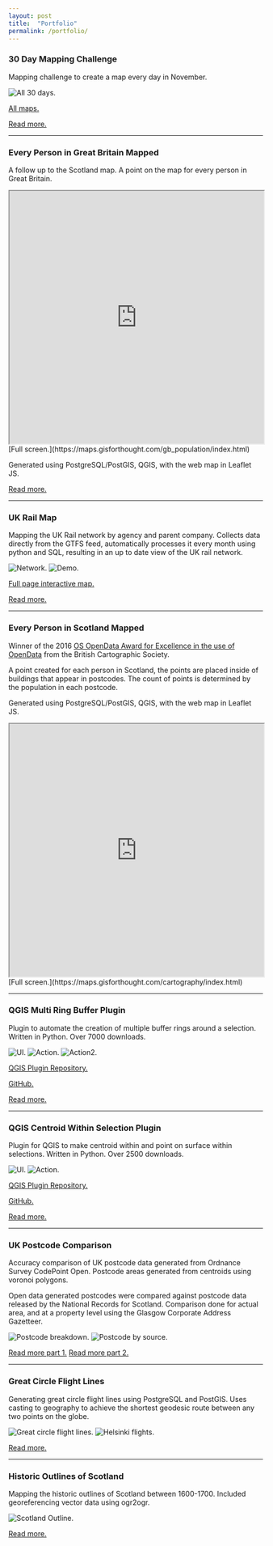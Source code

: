 ```yaml
---
layout: post
title:  "Portfolio"
permalink: /portfolio/
---
```


### 30 Day Mapping Challenge

Mapping challenge to create a map every day in November.

![All 30 days.](https://gisforthought.com/media/2020-02-24_all_30.png)

[All maps.](https://gisforthought.com/portfolio/30-day-mapping-challenge-2019/)

[Read more.](https://gisforthought.com/30-day-map-challenge-2019/)

---

### Every Person in Great Britain Mapped

A follow up to the Scotland map. A point on the map for every person in Great Britain.

<iframe src="https://maps.gisforthought.com/gb_population/index.html" width="100%" height="500"></iframe>
[Full screen.](https://maps.gisforthought.com/gb_population/index.html)

Generated using PostgreSQL/PostGIS, QGIS, with the web map in Leaflet JS.

[Read more.](https://maps.gisforthought.com/gb_population/)

---

### UK Rail Map

Mapping the UK Rail network by agency and parent company. Collects data directly from the GTFS feed, automatically processes it every month using python and SQL, resulting in an up to date view of the UK rail network.

![Network.](https://gisforthought.com/media/portfolio_UKRAIL_13643338343_810c69aff8_z.jpg)
![Demo.](https://gisforthought.com/media/portfolio_UKRAIL_Capture1.PNG)

[Full page interactive map.](https://maps.gisforthought.com/uk_rail_map/)

[Read more.](https://gisforthought.com/uk-rail-map/)

---

### Every Person in Scotland Mapped

Winner of the 2016 [OS OpenData Award for Excellence in the use of OpenData](https://www.cartography.org.uk/awards/past-winners/2016-bcs-awards/) from the British Cartographic Society.

A point created for each person in Scotland, the points are placed inside of buildings that appear in postcodes. The count of points is determined by the population in each postcode.

Generated using PostgreSQL/PostGIS, QGIS, with the web map in Leaflet JS.

<iframe src="https://maps.gisforthought.com/cartography/index.html" width="100%" height="500"></iframe>
[Full screen.](https://maps.gisforthought.com/cartography/index.html)

---

### QGIS Multi Ring Buffer Plugin

Plugin to automate the creation of multiple buffer rings around a selection. Written in Python. Over 7000 downloads.

![UI.](https://gisforthought.com/media/2018-02-07_CropperCapture76.png)
![Action.](https://gisforthought.com/media/2018-02-07_CropperCapture77.png)
![Action2.](https://gisforthought.com/media/portfolio_multiring_Capture.PNG)

[QGIS Plugin Repository.](http://plugins.qgis.org/plugins/Multi_Ring_Buffer/)

[GitHub.](https://github.com/HeikkiVesanto/QGIS_Multi_Ring_Buffer)

[Read more.](https://gisforthought.com/qgis-multi-ring-buffer/)

---

### QGIS Centroid Within Selection Plugin

Plugin for QGIS to make centroid within and point on surface within selections. Written in Python. Over 2500 downloads.

![UI.](https://gisforthought.com/media/2018-03-21_Select_within_GUI.png)
![Action.](https://gisforthought.com/media/2018-03-21_Centroid-1024x656.png)

[QGIS Plugin Repository.](http://plugins.qgis.org/plugins/SelectWithin/)

[GitHub.](https://github.com/HeikkiVesanto/QGIS_Centroid_Within)

[Read more.](https://gisforthought.com/qgis-select-within-plugin/)

---

### UK Postcode Comparison

Accuracy comparison of UK postcode data generated from Ordnance Survey CodePoint Open. Postcode areas generated from centroids using voronoi polygons.

Open data generated postcodes were compared against postcode data released by the National Records for Scotland. Comparison done for actual area, and at a property level using the Glasgow Corporate Address Gazetteer.

![Postcode breakdown.](https://gisforthought.com/media/portfolio_postcode_glasgow_options.png)
![Postcode by source.](https://gisforthought.com/media/portfolio_postcode.png)

[Read more part 1.](https://gisforthought.com/uk-postcode-polygon-accuracy-comparison/)
[Read more part 2.](https://gisforthought.com/uk-postcode-polygon-accuracy-comparison-part-2/)

---

### Great Circle Flight Lines

Generating great circle flight lines using PostgreSQL and PostGIS. Uses casting to geography to achieve the shortest geodesic route between any two points on the globe.

![Great circle flight lines.](https://gisforthought.com/media/2014-11-26_15872020385_689541c6b0_o.png)
![Helsinki flights.](https://gisforthought.com/media/portfolio_helsinki-connections.png)

[Read more.](https://gisforthought.com/great-circle-flight-lines-in-postgis/)

---

### Historic Outlines of Scotland

Mapping the historic outlines of Scotland between 1600-1700. Included georeferencing vector data using ogr2ogr.

![Scotland Outline.](https://gisforthought.com/media/2014-03-24_13352523035_0f80054b68_o.png)

[Read more.](https://gisforthought.com/scotlands-changing-outline/)
